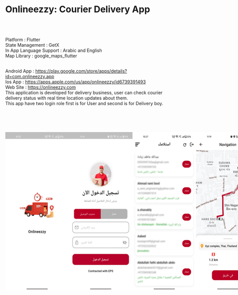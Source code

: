 # Onlineezzy: Courier Delivery App
<BR><BR><BR>
Platform : Flutter<BR>
State Management : GetX<BR>
In App Language Support : Arabic and English<BR>
Map Library : google_maps_flutter<BR><BR>

Android App : https://play.google.com/store/apps/details?id=com.onlineezzy.app
<BR>
Ios App : https://apps.apple.com/us/app/onlineezzy/id6739391493
<BR>
Web Site : https://onlineezzy.com
<BR>
This application is developed for delivery business, user can check courier delivery status with real time location updates about them.<BR>
This app have two login role first is for User and second is for Delivery boy.


<BR>
<BR>
<BR>
<BR>


<div style="display: flex; align-items: center; justify-content: space-around;">
  <img src="ScreenShots/1.jpg" alt="Alt text" width="200" height="500">
  <img src="ScreenShots/2.jpg" alt="Alt text" width="200" height="500">
  <img src="ScreenShots/3.jpg" alt="Alt text" width="200" height="500">
  <img src="ScreenShots/4.jpg" alt="Alt text" width="200" height="500">
</div>


